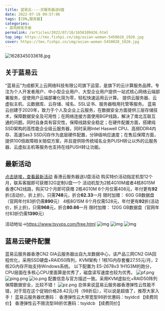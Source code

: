```yaml
---
title: 蓝易云----买服务器送U盘
date: 2022-07-18 09:57:06
tags: [CDN,服务器]
categories: 
- 菜鸡修炼手册
permalink: /articles/2022/07/18/1658109426.html
top_img: https://tmx.fishpi.cn/img/asian-woman-5450028_1920.jpg
cover: https://tmx.fishpi.cn/img/asian-woman-5450028_1920.jpg
---
```

![1628345033618.jpg](https://tmx.fishpi.cn/img/asian-woman-5450028_1920.jpg)


## 关于蓝易云
“蓝易云”为成都天上云网络科技有限公司旗下运营，是旗下的云计算服务品牌，专注为个人开发者用户、中小型企业用户、大型企业用户提供一站式核心网络云端部署服务，促使用户云端部署化简为零，轻松快速运用云计算。
提供云服务器、云虚拟主机、云数据库、云存储、域名、SSL证书、服务器租用托管等服务。
蓝易云创建于2020年，致力于个人及企业上云服务，在数据安全方面提供三层存储技术，保障数据安全及可用性；在网络连接方面使用BGP线路，解决了南北互联互通的问题。同时自身具有容灾性，保障线路安全稳定；在硬件配置方面，搭建纯SSD架构的高性能企业级云服务器，同时采用Intel Haswell CPU、高频DDR4内存、高速Sas3 SSD闪存作为底层硬件配置，分钟级响应速度；在售后保障方面，提供100倍故障相关赔偿方案，并且提供除传统域名业务PUSH转让以外的云服务器、云虚拟主机等服务也支持在线PUSH转让功能。

## 最新活动
[点击链接，查看最新活动](https://www.tsyvps.com/aff/DXBBYSXD)
香港云服务器送U盘活动
购买特价活动指定机型12个月，联系客服即可获赠32G定制U盘一个
活动机型为2核4G10M或者4核8G15M
香港CN2线路，购买12个月即可获赠
2核4G10M 6个月仅需408元，年付更有**92**折(活动价，折上折)，只需**748**元，折合**62.33**一月
限时加赠： 60G GB数据盘（官网年付83折仍需**890**元）
4核8G15M 6个月仅需528元，年付更有**92**折(活动价，折上折)，只需**968**元，折合**80.66**一月
限时加赠： 120G GB数据盘（官网年付83折仍需**1390**元）

活动地址->https://www.tsyvps.com/free.html
![img](https://tmx.fishpi.cn/img/Snipaste_2022-07-18_09-42-06.jpg)
![img](https://tmx.fishpi.cn/img/微信图片_20220718100734.jpg)
![img](https://tmx.fishpi.cn/img/微信图片_20220718100744.jpg)

## 蓝易云硬件配置
蓝易云服务器香港CN2 GIA云服务器出自九龙数据中心，该产品三网CN2 GIA回程优化，采用SSD硬盘+RAID50阵列，KVM架构！1核1G内存套餐27.55元/月，2核2G内存开始支持Windows系统。
以下配置为 E5-2678v3 1H1G3M的跑分，CPU层面在多核心CPU里面算是优秀了，磁盘读写速度也较为优秀。
![pf.png](https://tmx.fishpi.cn/img/lyypf.png)
![ping.png](https://tmx.fishpi.cn/img/lypping.png)
![io.png](https://tmx.fishpi.cn/img/lyyio.png)
配置信息与官方描述一致。采用KVM虚拟化+RAID50阵列保障数据安全，比较不错！
![pz.png](https://tmx.fishpi.cn/img/lyypz.png)
总体来说蓝易云服务器香港弹性云性能不错，对于现在这个促销价格28.42元/月（98折后），可以说是超值了，推荐大家入手！
蓝易云服务器优惠码：
香港弹性云大带宽型98折优惠码：tsyidcd 【续费同价】
香港弹性云不限流型98折优惠码：tsyidcb 【续费同价】


<!--
## 蓝易云安全
网站被攻击？网站被劫持？网站访问速度慢？域名被墙？不用担心
蓝易云安全提供超强DDoS防御，高防CDN云防护WAF，海外高防免备案CDN低至35/月
蓝易云是成都天上云网络科技有限公司的CDN安全服务品牌，提供快速、稳定、安全的高防服务器，有效防御CC、DDOS攻击，单个数据中心具备500G ddos防御能力，总体防御超1000G。并在全球不同地区完成部署，让您的业务全球护航。
T级分布式DDoS清洗CC自适应识别 智能 WAF支持WebSocket 防护 高级访问控制攻击监控及查看
隐藏源IP抗ddos，零误伤抗CC，高防IP，海量节点
专注大攻击防御DDOS、CC， 专业的事交给专业的人，有攻击我们搞定，免备案、不限行业
购买地址：[点击购买](https://www.tsycdn.com/)
-->
